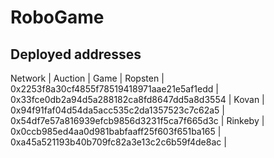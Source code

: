 # RoboGame

## Deployed addresses

Network | Auction                                    | Game                                       |
Ropsten | 0x2253f8a30cf4855f78519418971aae21e5af1edd | 0x33fce0db2a94d5a288182ca8fd8647dd5a8d3554 |
Kovan   | 0x94f91faf04d54da5acc535c2da1357523c7c62a5 | 0x54df7e57a816939efcb9856d3231f5ca7f665d3c |
Rinkeby | 0x0ccb985ed4aa0d981babfaaff25f603f651ba165 | 0xa45a521193b40b709fc82a3e13c2c6b59f4de8ac |

